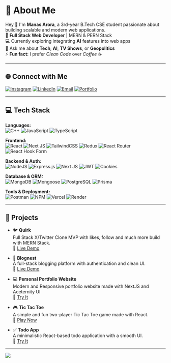 # 💫 About Me
Hey 👋 I'm **Manas Arora**, a 3rd-year B.Tech CSE student passionate about building scalable and modern web applications.  
📍 **Full Stack Web Developer** | MERN & PERN Stack  
💻 Currently exploring integrating **AI** features into web apps  
💬 Ask me about **Tech**, **AI**, **TV Shows**, or **Geopolitics**  
⚡ **Fun fact:** I prefer *Clean Code* over *Coffee* ☕

---

## 🌐 Connect with Me

[![Instagram](https://img.shields.io/badge/Instagram-%23E4405F.svg?logo=Instagram&logoColor=white)](https://instagram.com/i_manasarora)
[![LinkedIn](https://img.shields.io/badge/LinkedIn-%230077B5.svg?logo=linkedin&logoColor=white)](https://www.linkedin.com/in/manas-arora-a5b499278/)
[![Email](https://img.shields.io/badge/Email-D14836?logo=gmail&logoColor=white)](mailto:manasarora33179@gmail.com)
[![Portfolio](https://img.shields.io/badge/Portfolio-543DE0?logo=About.me&logoColor=white)](https://manas-arora-portfolio.vercel.app/)

---

## 💻 Tech Stack

**Languages:**  
![C++](https://img.shields.io/badge/C++-00599C?style=for-the-badge&logo=c%2b%2b&logoColor=white)
![JavaScript](https://img.shields.io/badge/JavaScript-F7DF1E?style=for-the-badge&logo=javascript&logoColor=black)
![TypeScript](https://img.shields.io/badge/TypeScript-007ACC?style=for-the-badge&logo=typescript&logoColor=white)

**Frontend:**  
![React](https://img.shields.io/badge/React-20232A?style=for-the-badge&logo=react&logoColor=61DAFB)
![Next JS](https://img.shields.io/badge/Next.js-black?style=for-the-badge&logo=next.js&logoColor=white)
![TailwindCSS](https://img.shields.io/badge/TailwindCSS-38B2AC?style=for-the-badge&logo=tailwind-css&logoColor=white)
![Redux](https://img.shields.io/badge/Redux-593D88?style=for-the-badge&logo=redux&logoColor=white)
![React Router](https://img.shields.io/badge/React_Router-CA4245?style=for-the-badge&logo=react-router&logoColor=white)
![React Hook Form](https://img.shields.io/badge/React_Hook_Form-EC5990?style=for-the-badge&logo=reacthookform&logoColor=white)

**Backend & Auth:**  
![NodeJS](https://img.shields.io/badge/Node.js-339933?style=for-the-badge&logo=node.js&logoColor=white)
![Express.js](https://img.shields.io/badge/Express.js-404D59?style=for-the-badge&logo=express&logoColor=white)
![Next JS](https://img.shields.io/badge/Next.js-black?style=for-the-badge&logo=next.js&logoColor=white)
![JWT](https://img.shields.io/badge/JWT-black?style=for-the-badge&logo=JSON%20web%20tokens)
![Cookies](https://img.shields.io/badge/Auth%20via%20Cookies-FFB703?style=for-the-badge&logo=cookiecutter&logoColor=black)

**Database & ORM:**  
![MongoDB](https://img.shields.io/badge/MongoDB-4ea94b?style=for-the-badge&logo=mongodb&logoColor=white)
![Mongoose](https://img.shields.io/badge/Mongoose-880000?style=for-the-badge&logo=mongoose&logoColor=white)
![PostgreSQL](https://img.shields.io/badge/PostgreSQL-316192?style=for-the-badge&logo=postgresql&logoColor=white)
![Prisma](https://img.shields.io/badge/Prisma-2D3748?style=for-the-badge&logo=prisma&logoColor=white)

**Tools & Deployment:**  
![Postman](https://img.shields.io/badge/Postman-FF6C37?style=for-the-badge&logo=postman&logoColor=white)
![NPM](https://img.shields.io/badge/NPM-CB3837?style=for-the-badge&logo=npm&logoColor=white)
![Vercel](https://img.shields.io/badge/Vercel-000000?style=for-the-badge&logo=vercel&logoColor=white)
![Render](https://img.shields.io/badge/Render-46E3B7?style=for-the-badge&logo=render&logoColor=white)

---

## 🚀 Projects

- 🐦 **Quirk**  
  Full Stack X/Twitter Clone MVP with likes, follow and much more build with MERN Stack.  
  🔗 [Live Demo](https://quirk.onrender.com/)
  
- 📝 **Blognest**  
  A full-stack blogging platform with authentication and clean UI.  
  🔗 [Live Demo](https://blognest-frontend-uukc.onrender.com/)

- 💻 **Personal Portfolio Website**  
  Modern and Responsive portfolio website made with NextJS and Aceternity UI  
  🔗 [Try It](https://manas-arora-portfolio.vercel.app/)

- 🎮 **Tic Tac Toe**  
  A simple and fun two-player Tic Tac Toe game made with React.  
  🔗 [Play Now](https://tic-tac-toe-fawn-nu.vercel.app/)

- ✅ **Todo App**  
  A minimalistic React-based todo application with a smooth UI.  
  🔗 [Try It](https://todo-app-react-six-eta.vercel.app/)


---

[![](https://visitcount.itsvg.in/api?id=ManasArora33&icon=0&color=0)](https://visitcount.itsvg.in)

